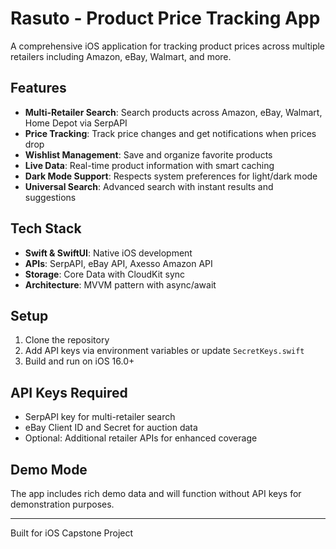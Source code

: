# Rasuto - Product Price Tracking App

A comprehensive iOS application for tracking product prices across multiple retailers including Amazon, eBay, Walmart, and more.

## Features

- **Multi-Retailer Search**: Search products across Amazon, eBay, Walmart, Home Depot via SerpAPI
- **Price Tracking**: Track price changes and get notifications when prices drop
- **Wishlist Management**: Save and organize favorite products
- **Live Data**: Real-time product information with smart caching
- **Dark Mode Support**: Respects system preferences for light/dark mode
- **Universal Search**: Advanced search with instant results and suggestions

## Tech Stack

- **Swift & SwiftUI**: Native iOS development
- **APIs**: SerpAPI, eBay API, Axesso Amazon API
- **Storage**: Core Data with CloudKit sync
- **Architecture**: MVVM pattern with async/await

## Setup

1. Clone the repository
2. Add API keys via environment variables or update `SecretKeys.swift`
3. Build and run on iOS 16.0+

## API Keys Required

- SerpAPI key for multi-retailer search
- eBay Client ID and Secret for auction data
- Optional: Additional retailer APIs for enhanced coverage

## Demo Mode

The app includes rich demo data and will function without API keys for demonstration purposes.

---

Built for iOS Capstone Project